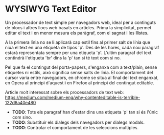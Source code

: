 
# WYSIWYG Text Editor

Un processador de text simple per navegadors web, ideal per a continguts de
blocs i altres llocs web basats en articles. Prima la simplicitat, permet editar
el text i en menor mesura els paràgraf, com el sagnat i les llistes.

A la primera línia no se li aplicarà cap estil fins al primer salt de línia que
niua el text en una etiqueta de tipos 'p'. Des de les hores, cada nou paragraf
estarà representata sempre per una etiqueta 'p'. L'ultim paragraf del text
contindrà l'etiqueta 'br' dins la 'p' tan si té text com si no.

Pel que fa el contingut del porta-papers, s'enganxa com a text/plain, sense
etiquetes ni estils, això significa sense salts de línia. El comportament del
cursor varia entre navegadors, en chrome se situa al final del text enganxat, en
Opera al principi d'aquest i en Firefox al principi del contingut editable.

Article molt interessat sobre els processadors de text web: https://medium.com/medium-eng/why-contenteditable-is-terrible-122d8a40e480

- **TODO**: Tots els paragraf han d'estar dins una etiqueta 'p' tan si és l'únic
  com sino.
- **TODO**: Substituir els dialegs dels navegadors per dialegs modals.
- **TODO**: Controlar el comportament de les seleccions multiples.
